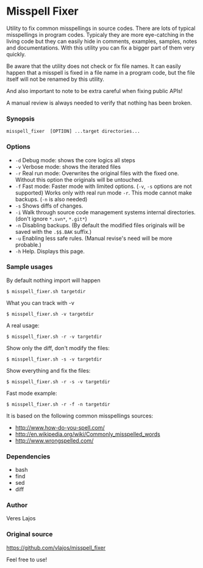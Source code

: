 Misspell Fixer
==============

Utility to fix common misspellings in source codes. There are lots of typical misspellings in program codes.
Typicaly they are more eye-catching in the living code but they can easily hide in comments, examples, samples, notes and documentations.
With this utility you can fix a bigger part of them very quickly.

Be aware that the utility does not check or fix file names. It can easily happen that a misspell is fixed in a file name in a program code, but
the file itself will not be renamed by this utility.

And also important to note to be extra careful when fixing public APIs!

A manual review is always needed to verify that nothing has been broken.

### Synopsis
    
    misspell_fixer	[OPTION] ...target directories...

### Options

* `-d` Debug mode: shows the core logics all steps
* `-v` Verbose mode: shows the iterated files
* `-r` Real run mode: Overwrites the original files with the fixed one. Without this option the originals will be untouched.
* `-f` Fast mode: Faster mode with limited options. (`-v`, `-s` options are not supported) Works only with real run mode `-r`. This mode cannot make backups. (`-n` is also needed)
* `-s` Shows diffs of changes.
* `-i` Walk through source code management systems internal directories. (don't ignore `*.svn*`, `*.git*`)
* `-n` Disabling backups. (By default the modified files originals will be saved with the `.$$.BAK` suffix.)
* `-u` Enabling less safe rules. (Manual revise's need will be more probable.)
* `-h` Help. Displays this page.

### Sample usages

By default nothing import will happen

    $ misspell_fixer.sh targetdir

What you can track with -v

    $ misspell_fixer.sh -v targetdir

A real usage:

    $ misspell_fixer.sh -r -v targetdir

Show only the diff, don't modify the files:

    $ misspell_fixer.sh -s -v targetdir

Show everything and fix the files:

    $ misspell_fixer.sh -r -s -v targetdir

Fast mode example:

    $ misspell_fixer.sh -r -f -n targetdir

It is based on the following common misspellings sources:

* http://www.how-do-you-spell.com/
* http://en.wikipedia.org/wiki/Commonly_misspelled_words
* http://www.wrongspelled.com/

### Dependencies

* bash
* find
* sed
* diff

### Author

Veres Lajos

### Original source

https://github.com/vlajos/misspell_fixer

Feel free to use!
